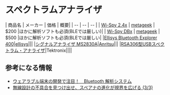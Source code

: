 # スペクトラムアナライザ


| 商品名 | メーカー | 価格 | 概要|
| -- | -- | -- |
| [Wi-Spy 2.4x](http://www.metageek.com/products/wi-spy/) | [metageek](http://www.metageek.com/store/catalog/) | $200 |ほかに解析ソフトも必須(BLEでは厳しい)|
| [Wi-Spy DBx](http://www.metageek.com/products/wi-spy/) | [metageek](http://www.metageek.com/store/catalog/) | $500 |ほかに解析ソフトも必須(BLEでは厳しい|
|[Ellisys Bluetooth Explorer 400](http://www.ellisys.com/products/bex400/)|[ellisys](http://www.ellisys.com/)|||
|[シグナルアナライザ MS2830A](http://www.anritsu.com/ja-JP/Products-Solutions/Products/MS2830A.aspx)|[Anritsu](http://www.anritsu.com/)|||
|[RSA306型USBスペクトラム・アナライザ](http://jp.tek.com/spectrum-analyzer/rsa306-0)|Tektronix||||


## 参考になる情報

* [ウェアラブル端末の開発で注目！　Bluetooth 解析システム](http://www.kumikomi.net/archives/2014/12/bluetooth.php)
* [無線設計の不具合を見つけ出せ、スペアナの進化が視界を広げる (3/3)](http://eetimes.jp/ee/articles/1107/11/news043_3.html)